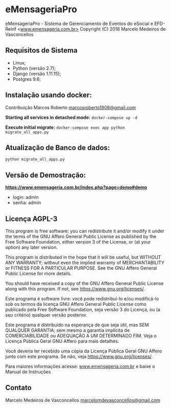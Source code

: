 # eMensageriaPro

eMensageriaPro - Sistema de Gerenciamento de Eventos do eSocial e EFD-Reinf <www.emensageria.com.br>
Copyright (C) 2018  Marcelo Medeiros de Vasconcellos

## Requisitos de Sistema

- Linux;
- Python (versão 2.7);
- Django (versão 1.11.15);
- Postgres 9.6;

## Instalação usando docker:

Contribuição Marcos Roberto <marcosroberto1808@gmail.com>

__Starting all services in detached mode:__
`docker-compose up -d`

__Execute initial migrate:__
`docker-compose exec app python migrate_all_apps.py`

## Atualização de Banco de dados:

`python migrate_all_apps.py`

## Versão de Demostração:

__https://www.emensageria.com.br/index.php?page=demo#demo__
- login: admin
- senha: admin

## Licença AGPL-3

This program is free software: you can redistribute it and/or modify
it under the terms of the GNU Affero General Public License as
published by the Free Software Foundation, either version 3 of the
License, or (at your option) any later version.

This program is distributed in the hope that it will be useful,
but WITHOUT ANY WARRANTY; without even the implied warranty of
MERCHANTABILITY or FITNESS FOR A PARTICULAR PURPOSE.  See the
GNU Affero General Public License for more details.

You should have received a copy of the GNU Affero General Public License
along with this program.  If not, see <https://www.gnu.org/licenses/>.

  Este programa é software livre: você pode redistribuí-lo e/ou modificá-lo
  sob os termos da licença GNU Affero General Public License como
  publicado pela Free Software Foundation, seja versão 3 do
  Licença, ou (a seu critério) qualquer versão posterior.

  Este programa é distribuído na esperança de que seja útil,
  mas SEM QUALQUER GARANTIA; sem mesmo a garantia implícita de
  COMERCIABILIDADE ou ADEQUAÇÃO A UM DETERMINADO FIM. Veja o
  Licença Pública Geral GNU Affero para mais detalhes.

  Você deveria ter recebido uma cópia da Licença Pública Geral GNU Affero
  junto com este programa. Se não, veja <https://www.gnu.org/licenses/>.

  Para maiores informações acesse: www.emensageria.com.br e baixe o Manual de Instruções

## Contato

Marcelo Medeiros de Vasconcellos <marcelomdevasconcellos@gmail.com>


